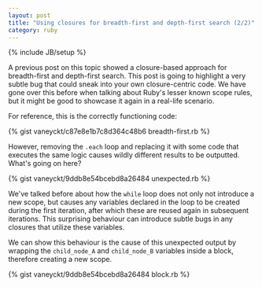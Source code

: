 ```yaml
---
layout: post
title: "Using closures for breadth-first and depth-first search (2/2)"
category: ruby
---
```

{% include JB/setup %}

A previous post on this topic showed a closure-based approach for breadth-first and depth-first search. This post is going to highlight a very subtle bug that could sneak into your own closure-centric code. We have gone over this before when talking about Ruby's lesser known scope rules, but it might be good to showcase it again in a real-life scenario.

For reference, this is the correctly functioning code:

{% gist vaneyckt/c87e8e1b7c8d364c48b6 breadth-first.rb %}

However, removing the `.each` loop and replacing it with some code that executes the same logic causes wildly different results to be outputted. What's going on here?

{% gist vaneyckt/9ddb8e54bcebd8a26484 unexpected.rb %}

We've talked before about how the `while` loop does not only not introduce a new scope, but causes any variables declared in the loop to be created during the first iteration, after which these are reused again in subsequent iterations. This surprising behaviour can introduce subtle bugs in any closures that utilize these variables.

We can show this behaviour is the cause of this unexpected output by wrapping the `child_node_A` and `child_node_B` variables inside a block, therefore creating a new scope.

{% gist vaneyckt/9ddb8e54bcebd8a26484 block.rb %}
